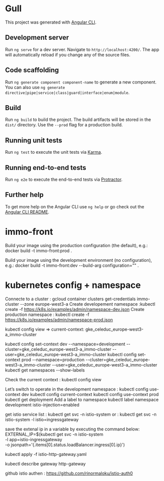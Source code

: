 # Gull

This project was generated with [Angular CLI](https://github.com/angular/angular-cli).

## Development server

Run `ng serve` for a dev server. Navigate to `http://localhost:4200/`. The app will automatically reload if you change any of the source files.

## Code scaffolding

Run `ng generate component component-name` to generate a new component. You can also use `ng generate directive|pipe|service|class|guard|interface|enum|module`.

## Build

Run `ng build` to build the project. The build artifacts will be stored in the `dist/` directory. Use the `--prod` flag for a production build.

## Running unit tests

Run `ng test` to execute the unit tests via [Karma](https://karma-runner.github.io).

## Running end-to-end tests

Run `ng e2e` to execute the end-to-end tests via [Protractor](http://www.protractortest.org/).

## Further help

To get more help on the Angular CLI use `ng help` or go check out the [Angular CLI README](https://github.com/angular/angular-cli/blob/master/README.md).
# immo-front
Build your image using the production configuration (the default), e.g.:
docker build -t immo-front:prod .

Build your image using the development environment (no configuration), e.g.:
docker build -t immo-front:dev --build-arg configuration="" .

# kubernetes config + namespace
Connecte to a cluster : gcloud container clusters get-credentials immo-cluster --zone europe-west3-a
Create developement namespace :kubectl create -f https://k8s.io/examples/admin/namespace-dev.json
Create production namespace : kubectl create -f https://k8s.io/examples/admin/namespace-prod.json

kubectl config view => current-context: gke_celeduc_europe-west3-a_immo-cluster

kubectl config set-context dev --namespace=development --cluster=gke_celeduc_europe-west3-a_immo-cluster --user=gke_celeduc_europe-west3-a_immo-cluster
kubectl config set-context prod --namespace=production --cluster=gke_celeduc_europe-west3-a_immo-cluster --user=gke_celeduc_europe-west3-a_immo-cluster
kubectl get namespaces --show-labels

Check the current context : 
kubectl config view

Let’s switch to operate in the development namespace : kubectl config use-context dev
kubectl config current-context
kubectl config use-context prod
kubectl get deployment
Add a label to namespace
kubectl label namespace development istio-injection=enabled

get istio service list : kubectl get svc -n istio-system
or : kubectl get svc -n istio-system -l istio=ingressgateway

save the extenal ip in a variable by executing the command below:
EXTERNAL_IP=$(kubectl get svc -n istio-system \
  -l app=istio-ingressgateway \
  -o jsonpath='{.items[0].status.loadBalancer.ingress[0].ip}')

kubectl apply -f istio-http-gateway.yaml

  kubectl describe gateway http-gateway

  github istio authen : https://github.com/rinormaloku/istio-auth0